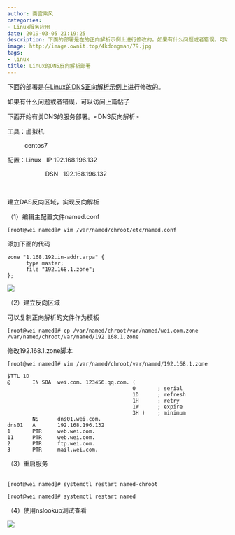 ```yaml
---
author: 南宫乘风
categories:
- Linux服务应用
date: 2019-03-05 21:19:25
description: 下面的部署是在的正向解析示例上进行修改的。如果有什么问题或者错误，可以访问上篇帖子下面开始有关的服务部署。反向解析工具：虚拟机配置：建立反向区域，实现反向解析编辑主配置文件添加下面的代码建立反向区域可。。。。。。。
image: http://image.ownit.top/4kdongman/79.jpg
tags:
- linux
title: Linux的DNS反向解析部署
---
```


<!--more-->

下面的部署是在[Linux的DNS正向解析示例](https://blog.csdn.net/heian_99/article/details/88196569)上进行修改的。

如果有什么问题或者错误，可以访问上篇帖子

下面开始有关DNS的服务部署。\<DNS反向解析>

工具：虚拟机

          centos7 

配置：Linux   IP 192.168.196.132

                      DSN   192.168.196.132

 

建立DAS反向区域，实现反向解析

（1）编辑主配置文件named.conf

```
[root@wei named]# vim /var/named/chroot/etc/named.conf 
```

  
添加下面的代码

```
zone "1.168.192.in-addr.arpa" {
      type master;
      file "192.168.1.zone";  
};  
```

![](http://image.ownit.top/csdn/20190305211607230.png)

（2）建立反向区域

可以复制正向解析的文件作为模板

```
[root@wei named]# cp /var/named/chroot/var/named/wei.com.zone /var/named/chroot/var/named/192.168.1.zone
```

修改192.168.1.zone脚本

```
[root@wei named]# vim /var/named/chroot/var/named/192.168.1.zone
```

```
$TTL 1D
@       IN SOA  wei.com. 123456.qq.com. (
                                        0       ; serial
                                        1D      ; refresh
                                        1H      ; retry
                                        1W      ; expire
                                        3H )    ; minimum
        NS      dns01.wei.com.
dns01   A       192.168.196.132
1       PTR     web.wei.com.
11      PTR     web.wei.com.
2       PTR     ftp.wei.com.
3       PTR     mail.wei.com.
```

（3）重启服务  
 

```
[root@wei named]# systemctl restart named-chroot

[root@wei named]# systemctl restart named
```

（4）使用nslookup测试查看

![](http://image.ownit.top/csdn/20190305211902801.png)
